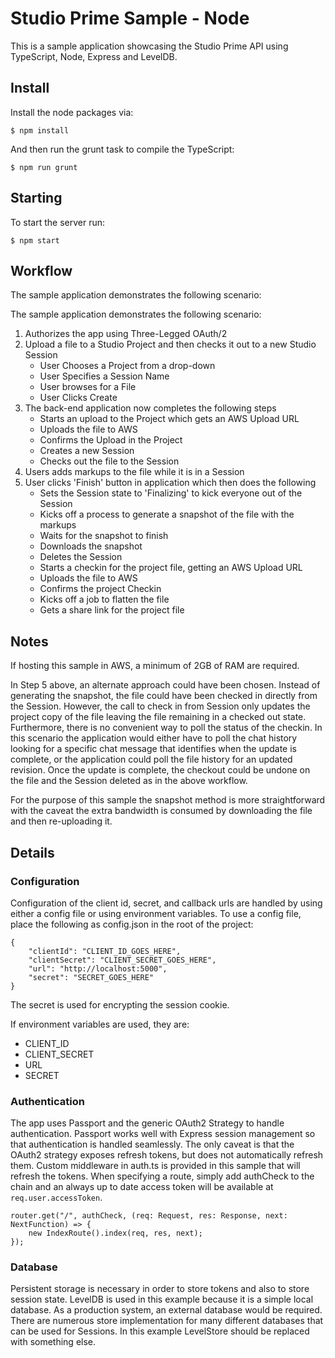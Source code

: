 # Studio Prime Sample - Node

This is a sample application showcasing the Studio Prime API using TypeScript, Node, Express and LevelDB. 

## Install

Install the node packages via:

`$ npm install`

And then run the grunt task to compile the TypeScript:

`$ npm run grunt`

## Starting

To start the server run:

`$ npm start`

## Workflow

The sample application demonstrates the following scenario:

The sample application demonstrates the following scenario:

1. Authorizes the app using Three-Legged OAuth/2
2. Upload a file to a Studio Project and then checks it out to a new Studio Session
    * User Chooses a Project from a drop-down
    * User Specifies a Session Name
    * User browses for a File
    * User Clicks Create
3. The back-end application now completes the following steps
    * Starts an upload to the Project which gets an AWS Upload URL
    * Uploads the file to AWS
    * Confirms the Upload in the Project
    * Creates a new Session
    * Checks out the file to the Session
4. Users adds markups to the file while it is in a Session
5. User clicks 'Finish' button in application which then does the following
    * Sets the Session state to 'Finalizing' to kick everyone out of the Session
    * Kicks off a process to generate a snapshot of the file with the markups
    * Waits for the snapshot to finish
    * Downloads the snapshot
    * Deletes the Session
    * Starts a checkin for the project file, getting an AWS Upload URL
    * Uploads the file to AWS
    * Confirms the project Checkin
    * Kicks off a job to flatten the file
    * Gets a share link for the project file

## Notes

If hosting this sample in AWS, a minimum of 2GB of RAM are required.

In Step 5 above, an alternate approach could have been chosen. Instead of generating the snapshot, the file could have been checked in directly from the Session. However, the call to check in from Session only updates the project copy of the file leaving the file remaining in a checked out state. Furthermore, there is no convenient way to poll the status of the checkin. In this scenario the application would either have to poll the chat history looking for a specific chat message that identifies when the update is complete, or the application could poll the file history for an updated revision. Once the update is complete, the checkout could be undone on the file and the Session deleted as in the above workflow.

For the purpose of this sample the snapshot method is more straightforward with the caveat the extra bandwidth is consumed by downloading the file and then re-uploading it.

## Details

### Configuration

Configuration of the client id, secret, and callback urls are handled by using either a config file or using environment variables. To use a config file, place the following as config.json in the root of the project:

```
{
    "clientId": "CLIENT_ID_GOES_HERE",
    "clientSecret": "CLIENT_SECRET_GOES_HERE", 
    "url": "http://localhost:5000",
    "secret": "SECRET_GOES_HERE"
}
```

The secret is used for encrypting the session cookie.

If environment variables are used, they are:

- CLIENT_ID
- CLIENT_SECRET
- URL
- SECRET

### Authentication

The app uses Passport and the generic OAuth2 Strategy to handle authentication. Passport works well with Express session management so that authentication is handled seamlessly. The only caveat is that the OAuth2 strategy exposes refresh tokens, but does not automatically refresh them. Custom middleware in auth.ts is provided in this sample that will refresh the tokens. When specifying a route, simply add authCheck to the chain and an always up to date access token will be available at `req.user.accessToken`.

```
router.get("/", authCheck, (req: Request, res: Response, next: NextFunction) => {
    new IndexRoute().index(req, res, next);
});
```

### Database

Persistent storage is necessary in order to store tokens and also to store session state. LevelDB is used in this example because it is a simple local database. As a production system, an external database would be required. There are numerous store implementation for many different databases that can be used for Sessions. In this example LevelStore should be replaced with something else. 

